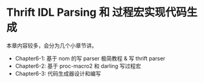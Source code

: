 # Thrift IDL Parsing 和 过程宏实现代码生成

本章内容较多，会分为几个小章节讲。

- Chapter6-1: 基于 nom 的写 parser 极简教程 & 写 thrift parser
- Chapter6-2: 基于 proc-macro2 和 darling 写过程宏
- Chapter6-3: 代码生成器设计和编写
